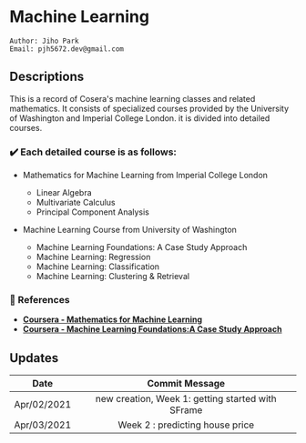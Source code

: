 # Machine Learning
````
Author: Jiho Park
Email: pjh5672.dev@gmail.com
````

## Descriptions
This is a record of Cosera's machine learning classes and related mathematics. It consists of specialized courses provided by the University of Washington and Imperial College London. it is divided into detailed courses.   
  
### ✔️ Each detailed course is as follows:   
- Mathematics for Machine Learning from Imperial College London     
    - Linear Algebra
    - Multivariate Calculus
    - Principal Component Analysis  

- Machine Learning Course from University of Washington   
    - Machine Learning Foundations: A Case Study Approach
    - Machine Learning: Regression
    - Machine Learning: Classification
    - Machine Learning: Clustering & Retrieval   


### :memo: References
- **[Coursera - Mathematics for Machine Learning](https://www.coursera.org/specializations/mathematics-machine-learning?)**  
- **[Coursera - Machine Learning Foundations:A Case Study Approach](https://www.coursera.org/learn/ml-foundations?specialization=machine-learning)**     


## Updates
| Date | Commit Message |
|:----:|:----:|
| Apr/02/2021 | new creation, Week 1: getting started with SFrame |
 Apr/03/2021 | Week 2 : predicting house price |
